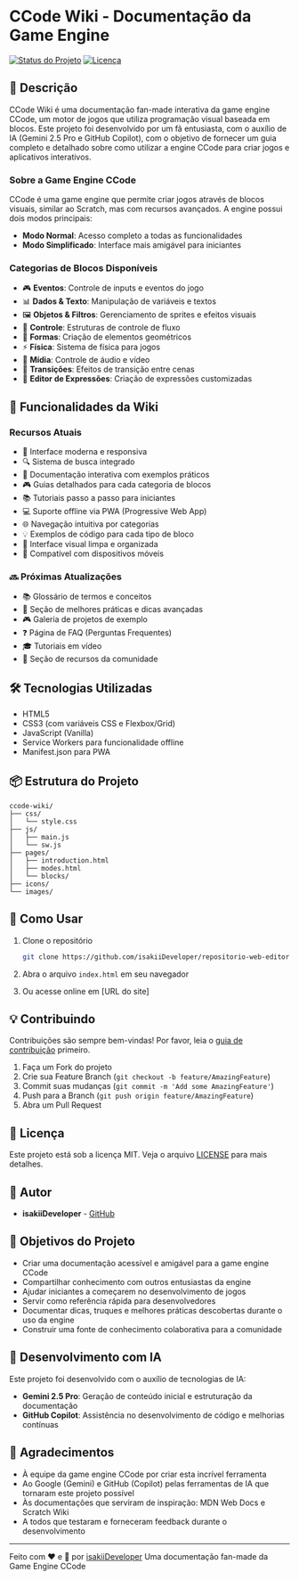 # CCode Wiki - Documentação da Game Engine

[![Status do Projeto](https://img.shields.io/badge/Status-Em%20Desenvolvimento-brightgreen)](https://github.com/isakiiDeveloper/repositorio-web-editor-by-isakiiDeveloper)
[![Licença](https://img.shields.io/badge/Licença-MIT-blue)](LICENSE)

## 📝 Descrição

CCode Wiki é uma documentação fan-made interativa da game engine CCode, um motor de jogos que utiliza programação visual baseada em blocos. Este projeto foi desenvolvido por um fã entusiasta, com o auxílio de IA (Gemini 2.5 Pro e GitHub Copilot), com o objetivo de fornecer um guia completo e detalhado sobre como utilizar a engine CCode para criar jogos e aplicativos interativos.

### Sobre a Game Engine CCode

CCode é uma game engine que permite criar jogos através de blocos visuais, similar ao Scratch, mas com recursos avançados. A engine possui dois modos principais:
- **Modo Normal**: Acesso completo a todas as funcionalidades
- **Modo Simplificado**: Interface mais amigável para iniciantes

### Categorias de Blocos Disponíveis

- 🎮 **Eventos**: Controle de inputs e eventos do jogo
- 📊 **Dados & Texto**: Manipulação de variáveis e textos
- 🖼️ **Objetos & Filtros**: Gerenciamento de sprites e efeitos visuais
- 🔄 **Controle**: Estruturas de controle de fluxo
- 📐 **Formas**: Criação de elementos geométricos
- ⚡ **Física**: Sistema de física para jogos
- 🎵 **Mídia**: Controle de áudio e vídeo
- 🔀 **Transições**: Efeitos de transição entre cenas
- 🔧 **Editor de Expressões**: Criação de expressões customizadas

## 🚀 Funcionalidades da Wiki

### Recursos Atuais
- 📱 Interface moderna e responsiva
- 🔍 Sistema de busca integrado
- 📖 Documentação interativa com exemplos práticos
- 🎮 Guias detalhados para cada categoria de blocos
- 📚 Tutoriais passo a passo para iniciantes
- 💻 Suporte offline via PWA (Progressive Web App)
- 🌐 Navegação intuitiva por categorias
- 💡 Exemplos de código para cada tipo de bloco
- 🎨 Interface visual limpa e organizada
- 📱 Compatível com dispositivos móveis

### 🔜 Próximas Atualizações
- 📚 Glossário de termos e conceitos
- 🎯 Seção de melhores práticas e dicas avançadas
- 🎮 Galeria de projetos de exemplo
- ❓ Página de FAQ (Perguntas Frequentes)
- 🎓 Tutoriais em vídeo
- 🌟 Seção de recursos da comunidade

## 🛠️ Tecnologias Utilizadas

- HTML5
- CSS3 (com variáveis CSS e Flexbox/Grid)
- JavaScript (Vanilla)
- Service Workers para funcionalidade offline
- Manifest.json para PWA

## 📦 Estrutura do Projeto

```
ccode-wiki/
├── css/
│   └── style.css
├── js/
│   ├── main.js
│   └── sw.js
├── pages/
│   ├── introduction.html
│   ├── modes.html
│   └── blocks/
├── icons/
└── images/
```

## 🚀 Como Usar

1. Clone o repositório
   ```bash
   git clone https://github.com/isakiiDeveloper/repositorio-web-editor-by-isakiiDeveloper.git
   ```

2. Abra o arquivo `index.html` em seu navegador

3. Ou acesse online em [URL do site]

## 💡 Contribuindo

Contribuições são sempre bem-vindas! Por favor, leia o [guia de contribuição](CONTRIBUTING.md) primeiro.

1. Faça um Fork do projeto
2. Crie sua Feature Branch (`git checkout -b feature/AmazingFeature`)
3. Commit suas mudanças (`git commit -m 'Add some AmazingFeature'`)
4. Push para a Branch (`git push origin feature/AmazingFeature`)
5. Abra um Pull Request

## 📄 Licença

Este projeto está sob a licença MIT. Veja o arquivo [LICENSE](LICENSE) para mais detalhes.

## 👤 Autor

- **isakiiDeveloper** - [GitHub](https://github.com/isakiiDeveloper)

## 🎯 Objetivos do Projeto

- Criar uma documentação acessível e amigável para a game engine CCode
- Compartilhar conhecimento com outros entusiastas da engine
- Ajudar iniciantes a começarem no desenvolvimento de jogos
- Servir como referência rápida para desenvolvedores
- Documentar dicas, truques e melhores práticas descobertas durante o uso da engine
- Construir uma fonte de conhecimento colaborativa para a comunidade

## 🤖 Desenvolvimento com IA

Este projeto foi desenvolvido com o auxílio de tecnologias de IA:
- **Gemini 2.5 Pro**: Geração de conteúdo inicial e estruturação da documentação
- **GitHub Copilot**: Assistência no desenvolvimento de código e melhorias contínuas

## 🙏 Agradecimentos

- À equipe da game engine CCode por criar esta incrível ferramenta
- Ao Google (Gemini) e GitHub (Copilot) pelas ferramentas de IA que tornaram este projeto possível
- Às documentações que serviram de inspiração: MDN Web Docs e Scratch Wiki
- A todos que testaram e forneceram feedback durante o desenvolvimento

---

Feito com ❤️ e 🤖 por [isakiiDeveloper](https://github.com/isakiiDeveloper)
Uma documentação fan-made da Game Engine CCode